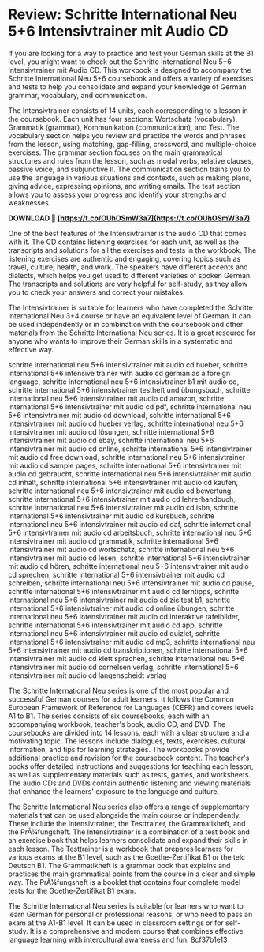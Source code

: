 # Review: Schritte International Neu 5+6 Intensivtrainer mit Audio CD
 
If you are looking for a way to practice and test your German skills at the B1 level, you might want to check out the Schritte International Neu 5+6 Intensivtrainer mit Audio CD. This workbook is designed to accompany the Schritte International Neu 5+6 coursebook and offers a variety of exercises and tests to help you consolidate and expand your knowledge of German grammar, vocabulary, and communication.
 
The Intensivtrainer consists of 14 units, each corresponding to a lesson in the coursebook. Each unit has four sections: Wortschatz (vocabulary), Grammatik (grammar), Kommunikation (communication), and Test. The vocabulary section helps you review and practice the words and phrases from the lesson, using matching, gap-filling, crossword, and multiple-choice exercises. The grammar section focuses on the main grammatical structures and rules from the lesson, such as modal verbs, relative clauses, passive voice, and subjunctive II. The communication section trains you to use the language in various situations and contexts, such as making plans, giving advice, expressing opinions, and writing emails. The test section allows you to assess your progress and identify your strengths and weaknesses.
 
**DOWNLOAD 🌟 [https://t.co/OUhOSmW3a7](https://t.co/OUhOSmW3a7)**


 
One of the best features of the Intensivtrainer is the audio CD that comes with it. The CD contains listening exercises for each unit, as well as the transcripts and solutions for all the exercises and tests in the workbook. The listening exercises are authentic and engaging, covering topics such as travel, culture, health, and work. The speakers have different accents and dialects, which helps you get used to different varieties of spoken German. The transcripts and solutions are very helpful for self-study, as they allow you to check your answers and correct your mistakes.
 
The Intensivtrainer is suitable for learners who have completed the Schritte International Neu 3+4 course or have an equivalent level of German. It can be used independently or in combination with the coursebook and other materials from the Schritte International Neu series. It is a great resource for anyone who wants to improve their German skills in a systematic and effective way.
 
schritte international neu 5+6 intensivtrainer mit audio cd hueber,  schritte international 5+6 intensive trainer with audio cd german as a foreign language,  schritte international neu 5+6 intensivtrainer b1 mit audio cd,  schritte international 5+6 intensivtrainer testheft und übungsbuch,  schritte international neu 5+6 intensivtrainer mit audio cd amazon,  schritte international 5+6 intensivtrainer mit audio cd pdf,  schritte international neu 5+6 intensivtrainer mit audio cd download,  schritte international 5+6 intensivtrainer mit audio cd hueber verlag,  schritte international neu 5+6 intensivtrainer mit audio cd lösungen,  schritte international 5+6 intensivtrainer mit audio cd ebay,  schritte international neu 5+6 intensivtrainer mit audio cd online,  schritte international 5+6 intensivtrainer mit audio cd free download,  schritte international neu 5+6 intensivtrainer mit audio cd sample pages,  schritte international 5+6 intensivtrainer mit audio cd gebraucht,  schritte international neu 5+6 intensivtrainer mit audio cd inhalt,  schritte international 5+6 intensivtrainer mit audio cd kaufen,  schritte international neu 5+6 intensivtrainer mit audio cd bewertung,  schritte international 5+6 intensivtrainer mit audio cd lehrerhandbuch,  schritte international neu 5+6 intensivtrainer mit audio cd isbn,  schritte international 5+6 intensivtrainer mit audio cd kursbuch,  schritte international neu 5+6 intensivtrainer mit audio cd daf,  schritte international 5+6 intensivtrainer mit audio cd arbeitsbuch,  schritte international neu 5+6 intensivtrainer mit audio cd grammatik,  schritte international 5+6 intensivtrainer mit audio cd wortschatz,  schritte international neu 5+6 intensivtrainer mit audio cd lesen,  schritte international 5+6 intensivtrainer mit audio cd hören,  schritte international neu 5+6 intensivtrainer mit audio cd sprechen,  schritte international 5+6 intensivtrainer mit audio cd schreiben,  schritte international neu 5+6 intensivtrainer mit audio cd pause,  schritte international 5+6 intensivtrainer mit audio cd lerntipps,  schritte international neu 5+6 intensivtrainer mit audio cd zieltest b1,  schritte international 5+6 intensivtrainer mit audio cd online übungen,  schritte international neu 5+6 intensivtrainer mit audio cd interaktive tafelbilder,  schritte international 5+6 intensivtrainer mit audio cd app,  schritte international neu 5+6 intensivtrainer mit audio cd quizlet,  schritte international 5+6 intensivtrainer mit audio cd mp3,  schritte international neu 5+6 intensivtrainer mit audio cd transkriptionen,  schritte international 5+6 intensivtrainer mit audio cd klett sprachen,  schritte international neu 5+6 intensivtrainer mit audio cd cornelsen verlag,  schritte international 5+6 intensivtrainer mit audio cd langenscheidt verlag
  
The Schritte International Neu series is one of the most popular and successful German courses for adult learners. It follows the Common European Framework of Reference for Languages (CEFR) and covers levels A1 to B1. The series consists of six coursebooks, each with an accompanying workbook, teacher's book, audio CD, and DVD. The coursebooks are divided into 14 lessons, each with a clear structure and a motivating topic. The lessons include dialogues, texts, exercises, cultural information, and tips for learning strategies. The workbooks provide additional practice and revision for the coursebook content. The teacher's books offer detailed instructions and suggestions for teaching each lesson, as well as supplementary materials such as tests, games, and worksheets. The audio CDs and DVDs contain authentic listening and viewing materials that enhance the learners' exposure to the language and culture.
 
The Schritte International Neu series also offers a range of supplementary materials that can be used alongside the main course or independently. These include the Intensivtrainer, the Testtrainer, the Grammatikheft, and the PrÃ¼fungsheft. The Intensivtrainer is a combination of a test book and an exercise book that helps learners consolidate and expand their skills in each lesson. The Testtrainer is a workbook that prepares learners for various exams at the B1 level, such as the Goethe-Zertifikat B1 or the telc Deutsch B1. The Grammatikheft is a grammar book that explains and practices the main grammatical points from the course in a clear and simple way. The PrÃ¼fungsheft is a booklet that contains four complete model tests for the Goethe-Zertifikat B1 exam.
 
The Schritte International Neu series is suitable for learners who want to learn German for personal or professional reasons, or who need to pass an exam at the A1-B1 level. It can be used in classroom settings or for self-study. It is a comprehensive and modern course that combines effective language learning with intercultural awareness and fun.
 8cf37b1e13
 
